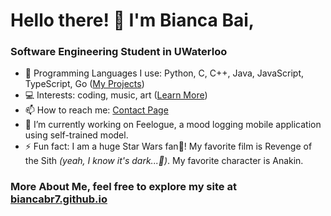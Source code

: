 # Hello there! 👋 I'm Bianca Bai,

### Software Engineering Student in UWaterloo

- 💪 Programming Languages I use: Python, C, C++, Java, JavaScript, TypeScript, Go ([My Projects](https://biancabr7.github.io/projects))
- 💻 Interests: coding, music, art ([Learn More](https://biancabr7.github.io/hobbies))
- 📫 How to reach me: [Contact Page](https://biancabr7.github.io/contact)
- 🔭 I’m currently working on Feelogue, a mood logging mobile application using self-trained model.
- ⚡ Fun fact: I am a huge Star Wars fan🚀! My favorite film is Revenge of the Sith  *(yeah, I know it's dark...🌋)*. My favorite character is Anakin.

### More About Me, feel free to explore my site at [biancabr7.github.io](https://biancabr7.github.io)

<!--
**BiancaBr7/biancabr7** is a ✨ _special_ ✨ repository because its `README.md` (this file) appears on your GitHub profile.

Here are some ideas to get you started:

- 🔭 I’m currently working on ...
- 🌱 I’m currently learning ...
- 👯 I’m looking to collaborate on ...
- 🤔 I’m looking for help with ...
- 💬 Ask me about ...
- 📫 How to reach me: ...
- 😄 Pronouns: ...
- ⚡ Fun fact: ...
-->
